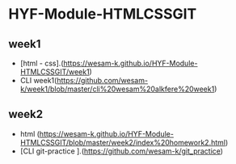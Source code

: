 # HYF-Module-HTMLCSSGIT

## week1 
- [html - css].(https://wesam-k.github.io/HYF-Module-HTMLCSSGIT/week1)
- CLI week1(https://github.com/wesam-k/week1/blob/master/cli%20wesam%20alkfere%20week1)

## week2
- html (https://wesam-k.github.io/HYF-Module-HTMLCSSGIT/blob/master/week2/index%20homework2.html)
- [CLI git-practice ].(https://github.com/wesam-k/git_practice)
